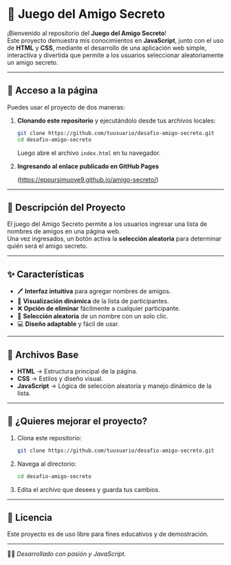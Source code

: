 # 🎁 Juego del Amigo Secreto

¡Bienvenido al repositorio del **Juego del Amigo Secreto**!  
Este proyecto demuestra mis conocimientos en **JavaScript**, junto con el uso de **HTML** y **CSS**, mediante el desarrollo de una aplicación web simple, interactiva y divertida que permite a los usuarios seleccionar aleatoriamente un amigo secreto.

---

## 🚀 Acceso a la página

Puedes usar el proyecto de dos maneras:

1. **Clonando este repositorio** y ejecutándolo desde tus archivos locales:
   ```bash
   git clone https://github.com/tuusuario/desafio-amigo-secreto.git
   cd desafio-amigo-secreto
   ```
   Luego abre el archivo `index.html` en tu navegador.

2. **Ingresando al enlace publicado en GitHub Pages**
   
   (https://eppursimuove9.github.io/amigo-secreto/)

---

## 📜 Descripción del Proyecto

El juego del Amigo Secreto permite a los usuarios ingresar una lista de nombres de amigos en una página web.  
Una vez ingresados, un botón activa la **selección aleatoria** para determinar quién será el amigo secreto.

---

## ✨ Características

- 🖊 **Interfaz intuitiva** para agregar nombres de amigos.
- 📜 **Visualización dinámica** de la lista de participantes.
- ❌ **Opción de eliminar** fácilmente a cualquier participante.
- 🎲 **Selección aleatoria** de un nombre con un solo clic.
- 💻 **Diseño adaptable** y fácil de usar.

---

## 📂 Archivos Base

- **HTML** → Estructura principal de la página.
- **CSS** → Estilos y diseño visual.
- **JavaScript** → Lógica de selección aleatoria y manejo dinámico de la lista.

---

## 🔧 ¿Quieres mejorar el proyecto?

1. Clona este repositorio:
   ```bash
   git clone https://github.com/tuusuario/desafio-amigo-secreto.git
   ```
2. Navega al directorio:
   ```bash
   cd desafio-amigo-secreto
   ```
3. Edita el archivo que desees y guarda tus cambios.

---

## 📄 Licencia

Este proyecto es de uso libre para fines educativos y de demostración.

---

👨‍💻 *Desarrollado con pasión y JavaScript.*
